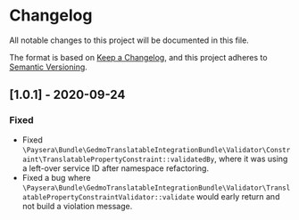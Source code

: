 # Changelog
All notable changes to this project will be documented in this file.

The format is based on [Keep a Changelog](https://keepachangelog.com/en/1.0.0/),
and this project adheres to [Semantic Versioning](https://semver.org/spec/v2.0.0.html).

## [1.0.1] - 2020-09-24
### Fixed
- Fixed  `\Paysera\Bundle\GedmoTranslatableIntegrationBundle\Validator\Constraint\TranslatablePropertyConstraint::validatedBy`, where it was using a left-over service ID after namespace refactoring.
- Fixed a bug where `\Paysera\Bundle\GedmoTranslatableIntegrationBundle\Validator\TranslatablePropertyConstraintValidator::validate` would early return and not build a violation message. 
